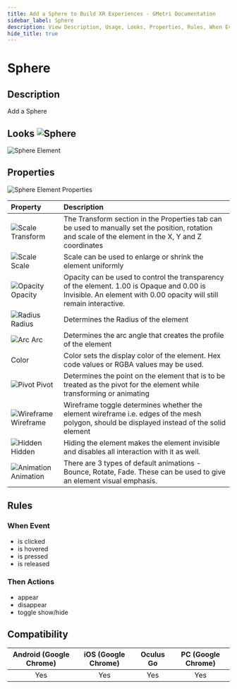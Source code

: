 ```yaml
---
title: Add a Sphere to Build XR Experiences - GMetri Documentation
sidebar_label: Sphere
description: View Description, Usage, Looks, Properties, Rules, When Events, Then Actions, Compatibility, Tutorials for Adding a Sphere in GMetri XR experiences.
hide_title: true
---
```


# Sphere

## Description

Add a Sphere

## Looks ![Sphere](https://s.vrgmetri.com/gb-web/portal-docs/assets/img/svg/sphere.svg#icon/) 

![Sphere Element](https://r.vrgmetri.com/image/q_90/gb-web/portal-docs/assets/img/screenshots/Sphere_Element.png.jpg#boxShadow/)

## Properties

![Sphere Element Properties](https://r.vrgmetri.com/image/q_90/gb-web/portal-docs/assets/img/screenshots/Sphere_Element_properties.png.jpg#boxShadow/)

| Property                                                                                                                               | Description                                                                                                                                                        |
| :------------------------------------------------------------------------------------------------------------------------------------- | :----------------------------------------------------------------------------------------------------------------------------------------------------------------- |
| ![Scale](https://s.vrgmetri.com/gb-web/portal-docs/assets/img/svg/z_transform.svg#icon/) Transform      | The Transform section in the Properties tab can be used to manually set the position, rotation and scale of the element in the X, Y and Z coordinates              |
| ![Scale](https://s.vrgmetri.com/gb-web/portal-docs/assets/img/svg/scale_26.svg#icon/) Scale             | Scale can be used to enlarge or shrink the element uniformly                                                                                                       |
| ![Opacity](https://s.vrgmetri.com/gb-web/portal-docs/assets/img/svg/opacity.svg#icon/) Opacity          | Opacity can be used to control the transparency of the element. 1.00 is Opaque and 0.00 is Invisible. An element with 0.00 opacity will still remain interactive. |
| ![Radius](https://s.vrgmetri.com/gb-web/portal-docs/assets/img/svg/radius.svg#icon/) Radius             | Determines the Radius of the element                                                                                                                               |
| ![Arc](https://s.vrgmetri.com/gb-web/portal-docs/assets/img/svg/arc.svg#icon/) Arc                      | Determines the arc angle that creates the profile of the element                                                                                                   |
| Color                                                                                                                                  | Color sets the display color of the element. Hex code values or RGBA values may be used.                                                                           |
| ![Pivot](https://s.vrgmetri.com/gb-web/portal-docs/assets/img/svg/pivotpoint.svg#icon/) Pivot           | Determines the point on the element that is to be treated as the pivot for the element while transforming or animating                                             |
| ![Wireframe](https://s.vrgmetri.com/gb-web/portal-docs/assets/img/svg/wireframe_26.svg#icon/) Wireframe | Wireframe toggle determines whether the element wireframe i.e. edges of the mesh polygon, should be displayed instead of the solid element                            |
| ![Hidden](https://s.vrgmetri.com/gb-web/portal-docs/assets/img/svg/hidden_26.svg#icon/) Hidden          | Hiding the element makes the element invisible and disables all interaction with it as well.                                                                       |
| ![Animation](https://s.vrgmetri.com/gb-web/portal-docs/assets/img/svg/animation_26.svg#icon/) Animation | There are 3 types of default animations - Bounce, Rotate, Fade. These can be used to give an element visual emphasis.                                              |

##  Rules

###  When Event

- is clicked
- is hovered
- is pressed
- is released

###  Then Actions

- appear
- disappear
- toggle show/hide

## Compatibility

| Android (Google Chrome) | iOS (Google Chrome) | Oculus Go | PC (Google Chrome) |
| :---------------------: | :-----------------: | :-------: | :----------------: |
|           Yes           |         Yes         |    Yes    |        Yes         |

<!--* **Compatible with VR Headsets?**: Yes, Full Compatibility-->

